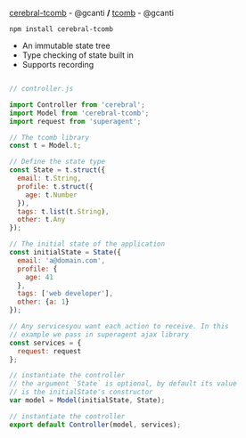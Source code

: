[cerebral-tcomb](https://github.com/gcanti/cerebral-tcomb) - @gcanti **/** [tcomb](https://github.com/gcanti/tcomb) - @gcanti

`npm install cerebral-tcomb`

- An immutable state tree
- Type checking of state built in
- Supports recording

```javascript

// controller.js

import Controller from 'cerebral';
import Model from 'cerebral-tcomb';
import request from 'superagent';

// The tcomb library
const t = Model.t;

// Define the state type
const State = t.struct({
  email: t.String,
  profile: t.struct({
    age: t.Number
  }),
  tags: t.list(t.String),
  other: t.Any
});

// The initial state of the application
const initialState = State({
  email: 'a@domain.com',
  profile: {
    age: 41
  },
  tags: ['web developer'],
  other: {a: 1}
});

// Any servicesyou want each action to receive. In this
// example we pass in superagent ajax library
const services = {
  request: request
};

// instantiate the controller
// the argument `State` is optional, by default its value
// is the initialState's constructor
var model = Model(initialState, State);

// instantiate the controller
export default Controller(model, services);
```
